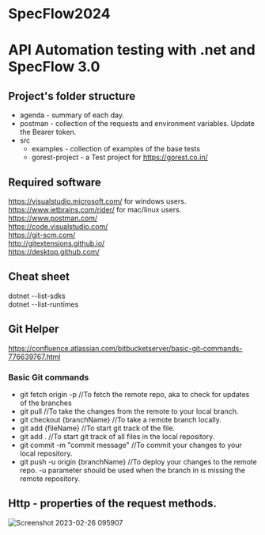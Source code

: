# SpecFlow2024
# API Automation testing with .net and SpecFlow 3.0

## Project's folder structure
* agenda - summary of each day.    
* postman - collection of the requests and environment variables. Update the Bearer token.   
* src   
   * examples - collection of examples of the base tests
   * gorest-project - a Test project for https://gorest.co.in/

## Required software
https://visualstudio.microsoft.com/ for windows users.   
https://www.jetbrains.com/rider/ for mac/linux users.   
https://www.postman.com/   
https://code.visualstudio.com/   
https://git-scm.com/   
http://gitextensions.github.io/    
https://desktop.github.com/    

## Cheat sheet
dotnet --list-sdks  
dotnet --list-runtimes   

## Git Helper
https://confluence.atlassian.com/bitbucketserver/basic-git-commands-776639767.html

### Basic Git commands
* git fetch origin -p //To fetch the remote repo, aka to check for updates of the branches
* git pull //To take the changes from the remote to your local branch.
* git checkout {branchName} //To take a remote branch locally.
* git add {fileName} //To start git track of the file.
* git add . //To start git track of all files in the local repository.
* git commit -m "commit message" //To commit your changes to your local repository.
* git push -u origin {branchName} //To deploy your changes to the remote repo. -u parameter should be used when the branch in is missing the remote repository.

## Http - properties of the request methods.
![Screenshot 2023-02-26 095907](https://user-images.githubusercontent.com/125467207/221399054-188f23c5-ad96-4fca-9a42-fe73dbe3ce6c.png)

